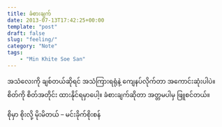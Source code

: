 ```yaml
---
title: ခံစားချက်
date: 2013-07-13T17:42:25+00:00
template: "post"  
draft: false  
slug: "feeling/"  
category: "Note"
tags:
    - "Min Khite Soe San"
---
```

အသံလေးကို ချစ်တယ်ဆိုရင် အသံကြားရရုံနဲ့ ကျေနပ်လိုက်တာ အကောင်းဆုံးပါပဲ။ စိတ်ကို စိတ်အတိုင်း ထားနိုင်ရမှာပေါ့။ ခံစားချက်ဆိုတာ အတ္တမပါမှ ဖြူစင်တယ်။

စိုမှာ စိုးလို့ မိုးမိတယ် &#8211; မင်းခိုက်စိုးစန်